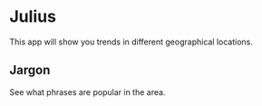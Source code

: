 # Julius
This app will show you trends in different geographical locations.
## Jargon
See what phrases are popular in the area.